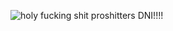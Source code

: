 ![holy fucking shit](https://github.com/user-attachments/assets/a32659b9-2eee-483a-9e15-b320be273a0b)
proshitters DNI!!!!
